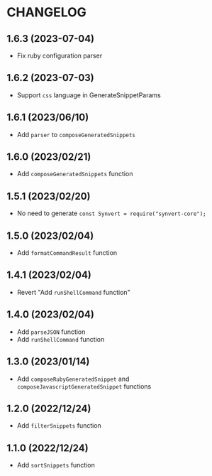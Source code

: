 # CHANGELOG

## 1.6.3 (2023-07-04)

* Fix ruby configuration parser

## 1.6.2 (2023-07-03)

* Support `css` language in GenerateSnippetParams

## 1.6.1 (2023/06/10)

* Add `parser` to `composeGeneratedSnippets`

## 1.6.0 (2023/02/21)

* Add `composeGeneratedSnippets` function

## 1.5.1 (2023/02/20)

* No need to generate `const Synvert = require("synvert-core");`

## 1.5.0 (2023/02/04)

* Add `formatCommandResult` function

## 1.4.1 (2023/02/04)

* Revert "Add `runShellCommand` function"

## 1.4.0 (2023/02/04)

* Add `parseJSON` function
* Add `runShellCommand` function

## 1.3.0 (2023/01/14)

* Add `composeRubyGeneratedSnippet` and `composeJavascriptGeneratedSnippet` functions

## 1.2.0 (2022/12/24)

* Add `filterSnippets` function

## 1.1.0 (2022/12/24)

* Add `sortSnippets` function
